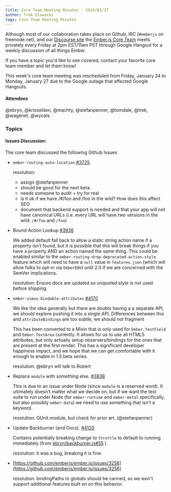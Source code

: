 ```yaml
---
title: Core Team Meeting Minutes - 2014/01/27
author: Trek Glowacki
tags: Core Team Meeting Minutes
---
```


Although most of our collaboration takes place on Github, IRC 
(`#emberjs` on freenode.net), and our [Discourse site](http://discuss.emberjs.com/)
the [Ember.js Core Team](/team) meets privately every 
Friday at 2pm EST/11am PST through Google Hangout for a weekly 
discussion of all things Ember.

If you have a topic you'd like to see covered, contact your favorite
core team member and let them know!

This week's core team meeting was rescheduled from Friday, January 24 to Monday, January 27
due to the Google outage that affected Google Hangouts.

#### Attendees
@ebryn, @krisselden, @machty, @stefanpenner, @tomdale, @trek, @wagenet, @wycats

### Topics

#### Issues Discussion:
The core team discussed the following Github Issues

  * `ember-routing-auto-location` [#3725](https://github.com/emberjs/ember.js/pull/3725).

    resolution:

    * assign @stefanpenner
    * should be good for the next beta.
    * needs someone to audit + try for real
    * is it ok if we have /#/foo and /foo  in the wild? How does this affect SEO
    * document that backend support is needed and that your app will not have 
      canonical URLs (i.e. every URL will have two versions in the wild: `/#/foo` and `/foo`)

  * Bound Action Lookup [#3936](https://github.com/emberjs/ember.js/pull/3936)

    We added default fall back to allow a static string action name if a property isn't found,
    but it is possible that this will break things if you have a property AND an action named
    the same thing. This could be enabled similar to the `ember-routing-drop-deprecated-action-style`
    feature which will need to have a `null` value in `features.json` (which will allow folks to 
    opt-in via `EmberENV`) until 2.0 if we are concerned with the SemVer implications.

    resolution: Ensure docs are updated so unquoted style is not used before shipping.

  * `ember-views-bindable-attributes` [#4170](https://github.com/emberjs/ember.js/pull/4170)

    We like the idea generally but there are doubts having a a separate API, we should explore pushing it into a single API. Differences between this and `attributeBindings` are too subtle, we should not fragment

    This has been converted to a Mixin that is only used for `Ember.TextField` and `Ember.TextArea` currently. It allows for us to use all HTML5 attributes, but only actually setup observers/bindings for the ones that are present at the first render. This has a significant developer happiness impact, and we hope that we can get comfortable with it enough to enable in 1.5 beta series.
    
    resolution: @ebryn will talk to Robert


  * Replace `module` with *something* else. [#3838](https://github.com/emberjs/ember.js/pull/3838)
  
    This is due to an issue under Node (since `module` is a reserved word). It ultimately doesn't matter what we decide on, but if we want the test suite to run under Node (for `ember-runtime` and `ember-metal` specifically, but also possibly `ember-data`) we need to use something that isn't a keyword.

    resolution: QUnit.module, but check for prior art. (@stefanpenner)

  * Update Backburner (and Docs). [#4120](https://github.com/emberjs/ember.js/pull/4120)

    Contains potentially breaking change to `throttle` to default to running immediately (from [ebryn/backburner.js#55](https://github.com/ebryn/backburner.js/pull/55) ).
   
    resolution: it was a bug, breaking it is fine.

  * [https://github.com/emberjs/ember.js/issues/3256](https://github.com/emberjs/ember.js/issues/3256)
  
    resolution: bindingPaths to globals should be canned, so we won't support additional features built on
    on this behavior.



